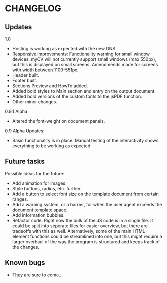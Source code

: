 # CHANGELOG

## Updates
1.0
* Hosting is working as expected with the new DNS.
* Responsive improvements: Functionality warning for small window devices. myCV will not currently support small windows (max 550px), but this is displayed on small screens. Amendmends made for screens with width between 1100-551px.
* Header built.
* Footer built.
* Sections Preview and HowTo added. 
* Added bold styles to Main section and entry on the output document.
* Added bold versions of the custom fonts to the jsPDF function.
* Other minor changes.

0.9.1 Alpha
* Altered the font-weight on document panels. 

0.9 Alpha
Updates:
* Basic functionality is in place. Manual testing of the interactivity shows everything to be working as expected.

## Future tasks
Possible ideas for the future:
* Add animation for images. 
* Style buttons, radios, etc. further.
* Add a button to select font size on the template document from certain ranges. 
* Add a warning system, or a barrier, for when the user agent exceeds the document template space. 
* Add information bubbles.
* Refactor code. Right now the bulk of the JS code is in a single file. It could be split into seperate files for easier overview, but there are tradeoffs with this as well. Alternatively, some of the main HTML element functions could be streamlined into one, but this might require a larger overhaul of the way the program is structured and keeps track of the changes. 

## Known bugs
* They are sure to come...